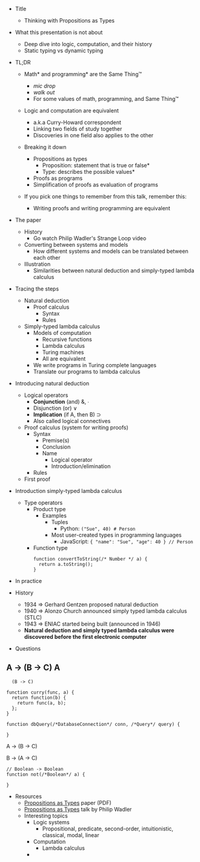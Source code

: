 
* Title
  * Thinking with Propositions as Types

* What this presentation is not about
  * Deep dive into logic, computation, and their history
  * Static typing vs dynamic typing

* TL;DR
  * Math* and programming* are the Same Thing™
    * *mic drop*
    * *walk out*
    * For some values of math, programming, and Same Thing™

  * Logic and computation are equivalent
    * a.k.a Curry-Howard correspondent
    * Linking two fields of study together
    * Discoveries in one field also applies to the other

  * Breaking it down
    * Propositions as types
      * Proposition: statement that is true or false*
      * Type: describes the possible values*
    * Proofs as programs
    * Simplification of proofs as evaluation of programs

  * If you pick one things to remember from this talk, remember this:
    * Writing proofs and writing programming are equivalent

* The paper
  * History
    * Go watch Philip Wadler's Strange Loop video
  * Converting between systems and models
    * How different systems and models can be translated between each other
  * Illustration
    * Similarities between natural deduction and simply-typed lambda calculus
* Tracing the steps
  * Natural deduction
    * Proof calculus
      * Syntax
      * Rules
  * Simply-typed lambda calculus
    * Models of computation
      * Recursive functions
      * Lambda calculus
      * Turing machines
      * All are equivalent
    * We write programs in Turing complete languages
    * Translate our programs to lambda calculus
* Introducing natural deduction
  * Logical operators
    * **Conjunction** (and)                 &, ∙
    * Disjunction (or)                      ∨
    * **Implication** (if A, then B)        ⊃
    * Also called logical connectives   
  * Proof calculus (system for writing proofs)
    * Syntax
      * Premise(s)
      * Conclusion
      * Name
        * Logical operator
        * Introduction/elimination
    * Rules
  * First proof

* Introduction simply-typed lambda calculus
  * Type operators
    * Product type
      * Examples
        * Tuples
          * Python: `("Sue", 40) # Person`
        * Most user-created types in programming languages
          * JavaScript: `{ "name": "Sue", "age": 40 } // Person`
    * Function type
      ```
      function convertToString(/* Number */ a) {
        return a.toString();
      }
      ```
* In practice

* History
  * 1934 => Gerhard Gentzen proposed natural deduction
  * 1940 => Alonzo Church announced simply typed lambda calculus (STLC)
  * 1943 => ENIAC started being built (announced in 1946)
  * **Natural deduction and simply typed lambda calculus were discovered before the first electronic computer**
* Questions


 A -> (B -> C)      A
----------------------
      (B -> C)

```
function curry(func, a) {
  return function(b) {
    return func(a, b);
  };
}
```


```
function dbQuery(/*DatabaseConnection*/ conn, /*Query*/ query) {

}
```



A -> (B -> C)



B -> (A -> C)

```
// Boolean -> Boolean
function not(/*Boolean*/ a) {

}
```

* Resources
  * [Propositions as Types](http://homepages.inf.ed.ac.uk/wadler/papers/propositions-as-types/propositions-as-types.pdf) paper (PDF)
  * [Propositions as Types](https://www.youtube.com/watch?v=IOiZatlZtGU) talk by Philip Wadler
  * Interesting topics
    * Logic systems
      * Propositional, predicate, second-order, intuitionistic, classical, modal, linear
    * Computation
      * Lambda calculus
    *
